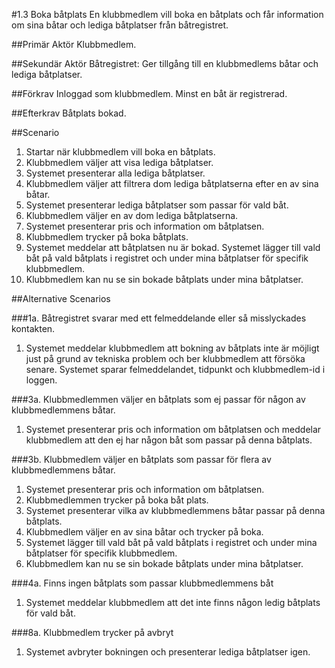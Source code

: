 #1.3 Boka båtplats
En klubbmedlem vill boka en båtplats och får information om sina båtar och lediga båtplatser från båtregistret.

##Primär Aktör
Klubbmedlem.

##Sekundär Aktör
Båtregistret: Ger tillgång till en klubbmedlems båtar och lediga båtplatser.

##Förkrav
Inloggad som klubbmedlem.
Minst en båt är registrerad. 

##Efterkrav
Båtplats bokad.

##Scenario

1. Startar när klubbmedlem vill boka en båtplats.
2. Klubbmedlem väljer att visa lediga båtplatser.
3. Systemet presenterar alla lediga båtplatser.
4. Klubbmedlem väljer att filtrera dom lediga båtplatserna efter en av sina båtar.
5. Systemet presenterar lediga båtplatser som passar för vald båt.
6. Klubbmedlem väljer en av dom lediga båtplatserna.
7. Systemet presenterar pris och information om båtplatsen.
8. Klubbmedlem trycker på boka båtplats.
9. Systemet meddelar att båtplatsen nu är bokad. Systemet lägger till vald båt på vald båtplats i registret och under mina båtplatser för specifik klubbmedlem.
10. Klubbmedlem kan nu se sin bokade båtplats under mina båtplatser.

##Alternative Scenarios

###1a. Båtregistret svarar med ett felmeddelande eller så misslyckades kontakten.
1. Systemet meddelar klubbmedlem att bokning av båtplats inte är möjligt just på grund av tekniska problem och ber klubbmedlem att försöka senare. Systemet sparar felmeddelandet, tidpunkt och klubbmedlem-id i loggen.

###3a. Klubbmedlemmen väljer en båtplats som ej passar för någon av klubbmedlemmens båtar.
1. Systemet presenterar pris och information om båtplatsen och meddelar klubbmedlem att den ej har någon båt som passar på denna båtplats.

###3b. Klubbmedlem väljer en båtplats som passar för flera av klubbmedlemmens båtar.
1. Systemet presenterar pris och information om båtplatsen.
2. Klubbmedlemmen trycker på boka båt plats.
3. Systemet presenterar vilka av klubbmedlemmens båtar passar på denna båtplats.
4. Klubbmedlem väljer en av sina båtar och trycker på boka.
5. Systemet lägger till vald båt på vald båtplats i registret och under mina båtplatser för specifik klubbmedlem.
6. Klubbmedlem kan nu se sin bokade båtplats under mina båtplatser.

###4a. Finns ingen båtplats som passar klubbmedlemmens båt
1. Systemet meddelar klubbmedlem att det inte finns någon ledig båtplats för vald båt.

###8a. Klubbmedlem trycker på avbryt
1. Systemet avbryter bokningen och presenterar lediga båtplatser igen.
